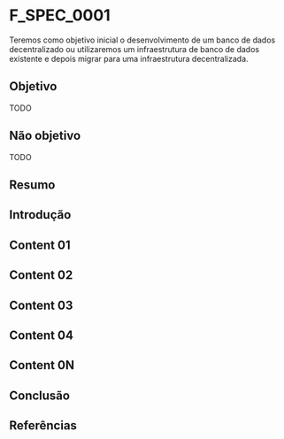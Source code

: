 # F_SPEC_0001

Teremos como objetivo inicial o desenvolvimento de um banco de dados decentralizado ou utilizaremos um infraestrutura de banco de dados existente e depois migrar para uma infraestrutura decentralizada.

## Objetivo

TODO

## Não objetivo

TODO

## Resumo

## Introdução

## Content 01

## Content 02

## Content 03

## Content 04

## Content 0N

## Conclusão

## Referências
